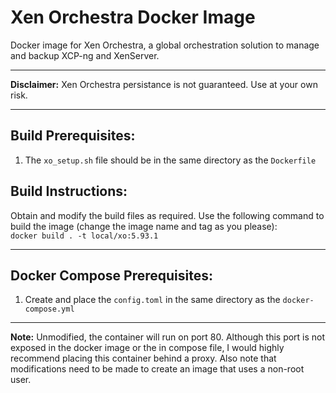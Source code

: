# Xen Orchestra Docker Image
Docker image for Xen Orchestra, a global orchestration solution to manage and backup XCP-ng and XenServer.
***
**Disclaimer:** Xen Orchestra persistance is not guaranteed. Use at your own risk.
***
## Build Prerequisites:  
1. The `xo_setup.sh` file should be in the same directory as the `Dockerfile`

## Build Instructions:  
Obtain and modify the build files as required. Use the following command to build the image (change the image name and tag as you please):  
`docker build . -t local/xo:5.93.1`
***
## Docker Compose Prerequisites:  
1. Create and place the `config.toml` in the same directory as the `docker-compose.yml`
***
**Note:** Unmodified, the container will run on port 80. Although this port is not exposed in the docker image or the in compose file, I would highly recommend placing this container behind a proxy. Also note that modifications need to be made to create an image that uses a non-root user.
